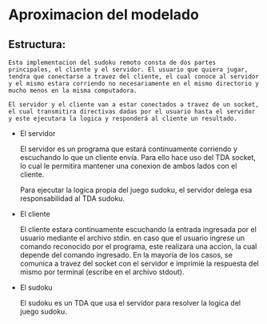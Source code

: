 # Aproximacion del modelado

## Estructura:
    Esta implementacion del sudoku remoto consta de dos partes principales, el cliente y el servidor. El usuario que quiera jugar, tendra que conectarse a travez del cliente, el cual conoce al servidor y el mismo estara corriendo no necesariamente en el mismo directorio y mucho menos en la misma computadora.

    El servidor y el cliente van a estar conectados a travez de un socket, el cual transmitira directivas dadas por el usuario hasta el servidor y este ejecutara la logica y responderá al cliente un resultado.

* El servidor

    El servidor es un programa que estará continuamente corriendo y escuchando lo que un cliente envía. Para ello hace uso del TDA socket, lo cual le permitira mantener una conexion de ambos lados con el cliente.
    
    Para ejecutar la logica propia del juego sudoku, el servidor delega esa responsabilidad al TDA sudoku.

* El cliente

    El cliente estara continuamente escuchando la entrada ingresada por el usuario mediante el archivo stdin. en caso que el usuario ingrese un comando reconocido por el programa, este realizara una accion, la cual depende del comando ingresado. En la mayoría de los casos, se comunica a travez del socket con el servidor e imprimie la respuesta del mismo por terminal (escribe en el archivo stdout).

* El sudoku

    El sudoku es un TDA que usa el servidor para resolver la logica del juego sudoku. 